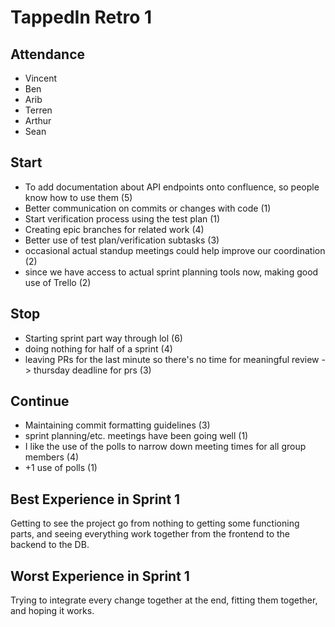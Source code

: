 # TappedIn Retro 1

## Attendance
- Vincent
- Ben
- Arib
- Terren
- Arthur
- Sean

## Start
* To add documentation about API endpoints onto confluence, so people know how to use them (5)
* Better communication on commits or changes with code (1)
* Start verification process using the test plan (1)
* Creating epic branches for related work  (4)
* Better use of test plan/verification subtasks (3)
* occasional actual standup meetings could help improve our coordination (2)
* since we have access to actual sprint planning tools now, making good use of Trello (2)

## Stop
* Starting sprint part way through lol (6)
* doing nothing for half of a sprint (4)
* leaving PRs for the last minute so there's no time for meaningful review  -> thursday deadline for prs (3)

## Continue
* Maintaining commit formatting guidelines (3)
* sprint planning/etc. meetings have been going well (1)
* I like the use of the polls to narrow down meeting times for all group members (4)
* +1 use of polls (1)

## Best Experience in Sprint 1

Getting to see the project go from nothing to getting some functioning parts, and seeing everything work together from the frontend to the backend to the DB.

## Worst Experience in Sprint 1

Trying to integrate every change together at the end, fitting them together, and hoping it works.